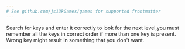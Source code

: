 ```yaml
---
# See github.com/js13kGames/games for supported frontmatter
---
```

Search for keys and enter it correctly to look for the next level,you must remember all the keys in correct order if more than one key is present.
Wrong key might result in something that you don't want.